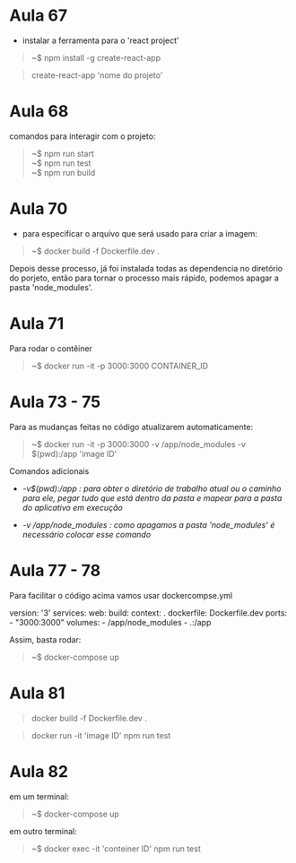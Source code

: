 # Aula 67

- instalar a ferramenta para o 'react project'

> ~$ npm install -g create-react-app

> create-react-app 'nome do projeto'

# Aula 68

comandos para interagir com o projeto:

> ~$ npm run start  
> ~$ npm run test  
> ~$ npm run build  

# Aula 70

- para especificar o arquivo que será usado para criar a imagem:

> ~$ docker build -f Dockerfile.dev .

Depois desse processo, já foi instalada todas as dependencia no diretório do porjeto, então para tornar o processo mais rápido, podemos apagar a pasta 'node_modules'.

# Aula 71 

Para rodar o contêiner 

> ~$ docker run -it -p 3000:3000 CONTAINER_ID

# Aula 73 - 75

Para as mudanças feitas no código atualizarem automaticamente:

> ~$ docker run -it -p 3000:3000 -v /app/node_modules -v $(pwd):/app 'image ID'

Comandos adicionais

- _-v$(pwd):/app : para obter o diretório de trabalho atual ou o caminho para ele, pegar tudo que está dentro da pasta e mapear para a pasta do aplicativo em execução_

- _-v /app/node_modules : como apagamos a pasta 'node_modules' é necessário colocar esse comando_

# Aula 77 - 78 

Para facilitar o código acima vamos usar dockercompse.yml

version: '3'
services:
  web:
    build: 
      context: .
      dockerfile: Dockerfile.dev
    ports:
     - "3000:3000"
    volumes: 
     - /app/node_modules
     - .:/app

Assim, basta rodar:

> ~$ docker-compose up

# Aula 81

> docker build -f Dockerfile.dev .

> docker run -it 'image ID' npm run test

# Aula 82

em um terminal:

> ~$ docker-compose up 

em outro terminal:

> ~$ docker exec -it 'conteiner ID' npm run test